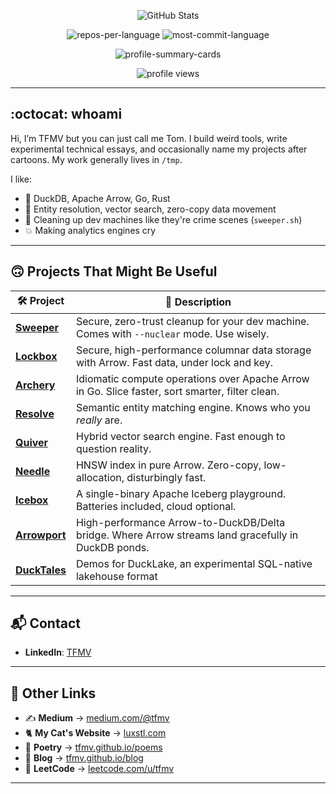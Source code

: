<p align="center">
  <img src="https://github-stats-alpha.vercel.app/api?username=TFMV&cc=22272e&tc=37BCF6&ic=fff&bc=0000" alt="GitHub Stats">
</p>

<p align="center">
  <img src="http://github-profile-summary-cards.vercel.app/api/cards/repos-per-language?username=TFMV&theme=dracula" alt="repos-per-language">
  <img src="http://github-profile-summary-cards.vercel.app/api/cards/most-commit-language?username=TFMV&theme=dracula" alt="most-commit-language">
</p>

<p align="center">
  <img src="http://github-profile-summary-cards.vercel.app/api/cards/profile-details?username=TFMV&theme=dracula" alt="profile-summary-cards">
</p>

<p align="center">
  <img src="https://komarev.com/ghpvc/?username=TFMV" alt="profile views">
</p>

---

## :octocat: whoami

Hi, I’m TFMV but you can just call me Tom. I build weird tools, write experimental technical essays, and occasionally name my projects after cartoons.
My work generally lives in `/tmp`.

I like:
- 🦆 DuckDB, Apache Arrow, Go, Rust
- 🧪 Entity resolution, vector search, zero-copy data movement
- 🧹 Cleaning up dev machines like they're crime scenes (`sweeper.sh`)
- 💥 Making analytics engines cry

---

## 🙃 Projects That Might Be Useful

| 🛠 Project     | 📖 Description |
|---------------|----------------|
| [**Sweeper**](https://github.com/TFMV/sweeper) | Secure, zero-trust cleanup for your dev machine. Comes with `--nuclear` mode. Use wisely. |
| [**Lockbox**](https://github.com/TFMV/lockbox) | Secure, high-performance columnar data storage with Arrow. Fast data, under lock and key. |
| [**Archery**](https://github.com/TFMV/archery) | Idiomatic compute operations over Apache Arrow in Go. Slice faster, sort smarter, filter clean. |
| [**Resolve**](https://github.com/TFMV/resolve) | Semantic entity matching engine. Knows who you *really* are. |
| [**Quiver**](https://github.com/TFMV/quiver) | Hybrid vector search engine. Fast enough to question reality. |
| [**Needle**](https://github.com/TFMV/needle) | HNSW index in pure Arrow. Zero-copy, low-allocation, disturbingly fast. |
| [**Icebox**](https://github.com/TFMV/icebox) | A single-binary Apache Iceberg playground. Batteries included, cloud optional. |
| [**Arrowport**](https://github.com/TFMV/arrowport) | High-performance Arrow-to-DuckDB/Delta bridge. Where Arrow streams land gracefully in DuckDB ponds. |
| [**DuckTales**](https://github.com/TFMV/ducktales) | Demos for DuckLake, an experimental SQL-native lakehouse format |

---

## 📬 Contact

- **LinkedIn**: [TFMV](https://www.linkedin.com/in/tfmv)

---

## 🔗 Other Links

- ✍️ **Medium** → [medium.com/@tfmv](https://medium.com/@tfmv)
- 🐈 **My Cat's Website** → [luxstl.com](http://www.luxstl.com)
- 📜 **Poetry** → [tfmv.github.io/poems](https://tfmv.github.io/poems/)
- 🧵 **Blog** → [tfmv.github.io/blog](https://tfmv.github.io/blog/)
- 🧠 **LeetCode** → [leetcode.com/u/tfmv](https://leetcode.com/u/tfmv/)

---
